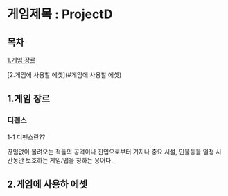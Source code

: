 # 게임제목 : ProjectD
## 목차
[1.게임 장르](#게임-장르)

[2.게임에 사용할 에셋](#게임에 사용할 에셋)

## 1.게임 장르
### 디펜스
1-1 디펜스란??

끊임없이 몰려오는 적들의 공격이나 진입으로부터 기지나 중요 시설, 인물등을 일정 시간동안 보호하는 게임/맵을 칭하는 용어다.

## 2.게임에 사용하 에셋
